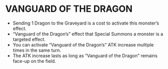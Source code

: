 # VANGUARD OF THE DRAGON

*   Sending 1 Dragon to the Graveyard is a cost to activate this monster’s effect.
*   “Vanguard of the Dragon’s” effect that Special Summons a monster is a targeted effect.
*   You can activate “Vanguard of the Dragon’s” ATK increase multiple times in the same turn.
*   The ATK increase lasts as long as “Vanguard of the Dragon” remains face-up on the field.
